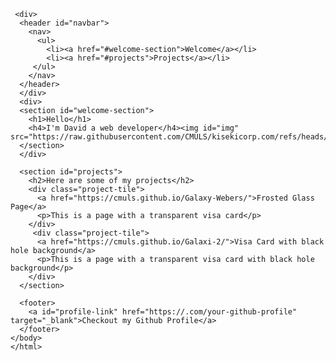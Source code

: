 


  
  <style>
    #welcome section {
      height: 100vh;
    } 
    #navbar {
      position: fixed;
      top: 0;
      left: 0;
      width: 100%;
      background-color: black ;
    }  

    @media (max-width: 650px) {
      body {
        background-color: #023020;
      }
      h1 {
        color: white;
      } 
      h4 {
        color: red;
        text-align: centre;
      }
    } 
          #img {
            width: 200px;
            height: 200px;
            object-fit: cover;
            border-radius: 50%;
            display: block;
            margin: 20px auto;
        }
  </style>
  <html> 
  <head>
    <title>CMulz Portfolio</title> 
  <link href="style.css">
</head>
<body>
    
     <div>
      <header id="navbar">
        <nav>
          <ul>
            <li><a href="#welcome-section">Welcome</a></li>
            <li><a href="#projects">Projects</a></li>
         </ul>
        </nav>
      </header> 
      </div>
      <div>
      <section id="welcome-section">
        <h1>Hello</h1>
        <h4>I'm David a web developer</h4><img id="img" src="https://raw.githubusercontent.com/CMULS/kisekicorp.com/refs/heads/main/IMG_20210418_193526%20(2).jpg"/>
      </section>
      </div>
      
      <section id="projects">
        <h2>Here are some of my projects</h2>
        <div class="project-tile">
          <a href="https://cmuls.github.io/Galaxy-Webers/">Frosted Glass Page</a>
          <p>This is a page with a transparent visa card</p>
        </div>
         <div class="project-tile">
          <a href="https://cmuls.github.io/Galaxi-2/">Visa Card with black hole background</a>
          <p>This is a page with a transparent visa card with black hole background</p>
        </div>
      </section>

      <footer>
        <a id="profile-link" href="https://.com/your-github-profile" target="_blank">Checkout my Github Profile</a>
      </footer>
    </body>
    </html>
